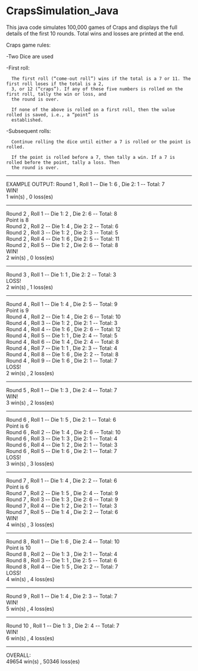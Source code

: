 # CrapsSimulation_Java

This java code simulates 100,000 games of Craps and displays the full details of the first 10 rounds. Total wins and losses are printed at the end.

Craps game rules: 

-Two Dice are used

-First roll: 

      The first roll (“come-out roll”) wins if the total is a 7 or 11. The first roll loses if the total is a 2,
      3, or 12 (“craps”). If any of these five numbers is rolled on the first roll, tally the win or loss, and
      the round is over.

      If none of the above is rolled on a first roll, then the value rolled is saved, i.e., a “point” is
      established.
 
-Subsequent rolls: 

      Continue rolling the dice until either a 7 is rolled or the point is rolled. 

      If the point is rolled before a 7, then tally a win. If a 7 is rolled before the point, tally a loss. Then
      the round is over.


---------------------------------------------------------------------------------------------------------------------------------------------
EXAMPLE OUTPUT:
Round 1 , Roll 1 -- Die 1: 6 , Die 2: 1 -- Total: 7 <br>
WIN! <br>
1 win(s) , 0 loss(es) <br>

-------------------------------------------------------------------------------

Round 2 , Roll 1 -- Die 1: 2 , Die 2: 6 -- Total: 8 <br>
Point is 8 <br>
Round 2 , Roll 2 -- Die 1: 4 , Die 2: 2 -- Total: 6 <br>
Round 2 , Roll 3 -- Die 1: 2 , Die 2: 3 -- Total: 5 <br>
Round 2 , Roll 4 -- Die 1: 6 , Die 2: 5 -- Total: 11 <br>
Round 2 , Roll 5 -- Die 1: 2 , Die 2: 6 -- Total: 8 <br>
WIN! <br>
2 win(s) , 0 loss(es) <br>

-------------------------------------------------------------------------------

Round 3 , Roll 1 -- Die 1: 1 , Die 2: 2 -- Total: 3 <br>
LOSS! <br>
2 win(s) , 1 loss(es) <br>

-------------------------------------------------------------------------------

Round 4 , Roll 1 -- Die 1: 4 , Die 2: 5 -- Total: 9 <br>
Point is 9 <br>
Round 4 , Roll 2 -- Die 1: 4 , Die 2: 6 -- Total: 10 <br>
Round 4 , Roll 3 -- Die 1: 2 , Die 2: 1 -- Total: 3 <br>
Round 4 , Roll 4 -- Die 1: 6 , Die 2: 6 -- Total: 12 <br>
Round 4 , Roll 5 -- Die 1: 1 , Die 2: 4 -- Total: 5 <br>
Round 4 , Roll 6 -- Die 1: 4 , Die 2: 4 -- Total: 8 <br>
Round 4 , Roll 7 -- Die 1: 1 , Die 2: 3 -- Total: 4 <br>
Round 4 , Roll 8 -- Die 1: 6 , Die 2: 2 -- Total: 8 <br>
Round 4 , Roll 9 -- Die 1: 6 , Die 2: 1 -- Total: 7 <br>
LOSS! <br>
2 win(s) , 2 loss(es) <br>

-------------------------------------------------------------------------------

Round 5 , Roll 1 -- Die 1: 3 , Die 2: 4 -- Total: 7 <br>
WIN! <br>
3 win(s) , 2 loss(es) <br>

-------------------------------------------------------------------------------

Round 6 , Roll 1 -- Die 1: 5 , Die 2: 1 -- Total: 6 <br>
Point is 6 <br>
Round 6 , Roll 2 -- Die 1: 4 , Die 2: 6 -- Total: 10 <br>
Round 6 , Roll 3 -- Die 1: 3 , Die 2: 1 -- Total: 4 <br>
Round 6 , Roll 4 -- Die 1: 2 , Die 2: 1 -- Total: 3 <br>
Round 6 , Roll 5 -- Die 1: 6 , Die 2: 1 -- Total: 7 <br>
LOSS! <br>
3 win(s) , 3 loss(es) <br>

-------------------------------------------------------------------------------

Round 7 , Roll 1 -- Die 1: 4 , Die 2: 2 -- Total: 6 <br>
Point is 6 <br>
Round 7 , Roll 2 -- Die 1: 5 , Die 2: 4 -- Total: 9 <br>
Round 7 , Roll 3 -- Die 1: 3 , Die 2: 6 -- Total: 9 <br>
Round 7 , Roll 4 -- Die 1: 2 , Die 2: 1 -- Total: 3 <br>
Round 7 , Roll 5 -- Die 1: 4 , Die 2: 2 -- Total: 6 <br>
WIN! <br>
4 win(s) , 3 loss(es) <br>

-------------------------------------------------------------------------------

Round 8 , Roll 1 -- Die 1: 6 , Die 2: 4 -- Total: 10 <br>
Point is 10 <br>
Round 8 , Roll 2 -- Die 1: 3 , Die 2: 1 -- Total: 4 <br>
Round 8 , Roll 3 -- Die 1: 1 , Die 2: 5 -- Total: 6 <br>
Round 8 , Roll 4 -- Die 1: 5 , Die 2: 2 -- Total: 7 <br>
LOSS! <br>
4 win(s) , 4 loss(es) <br>

-------------------------------------------------------------------------------

Round 9 , Roll 1 -- Die 1: 4 , Die 2: 3 -- Total: 7 <br>
WIN! <br>
5 win(s) , 4 loss(es) <br>

-------------------------------------------------------------------------------

Round 10 , Roll 1 -- Die 1: 3 , Die 2: 4 -- Total: 7 <br>
WIN! <br>
6 win(s) , 4 loss(es) <br>

-------------------------------------------------------------------------------


OVERALL:  <br>
49654 win(s) , 50346 loss(es) <br>

